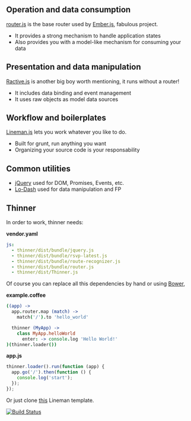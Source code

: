 ## Operation and data consumption

[router.js](https://github.com/tildeio/router.js) is the base router used by [Ember.js](http://emberjs.com/), fabulous project.

  - It provides a strong mechanism to handle application states
  - Also provides you with a model-like mechanism for consuming your data

## Presentation and data manipulation

[Ractive.js](http://ractivejs.org/) is another big boy worth mentioning, it runs without a router!

  - It includes data binding and event management
  - It uses raw objects as model data sources

## Workflow and boilerplates

[Lineman.js](http://linemanjs.com/) lets you work whatever you like to do.

  - Built for grunt, run anything you want
  - Organizing your source code is your responsability

## Common utilities

  - [jQuery](http://jquery.com/) used for DOM, Promises, Events, etc.
  - [Lo-Dash](http://lodash.com) used for data manipulation and FP

## Thinner

In order to work, thinner needs:

**vendor.yaml**

```yaml
js:
  - thinner/dist/bundle/jquery.js
  - thinner/dist/bundle/rsvp-latest.js
  - thinner/dist/bundle/route-recognizer.js
  - thinner/dist/bundle/router.js
  - thinner/dist/Thinner.js
```

Of course you can replace all this dependencies by hand or using [Bower](http://bower.com/),

**example.coffee**

```coffeescript
((app) ->
  app.router.map (match) ->
    match('/').to 'hello_world'

  thinner (MyApp) ->
    class MyApp.helloWorld
      enter: -> console.log 'Hello World!'
)(thinner.loader())
```

**app.js**

```javascript
thinner.loader().run(function (app) {
  app.go('/').then(function () {
    console.log('start');
  });
});
```

Or just clone [this](https://github.com/pateketrueke/lineman-template) Lineman template.

[![Build Status](https://travis-ci.org/pateketrueke/thinner.png)](https://travis-ci.org/pateketrueke/thinner)
